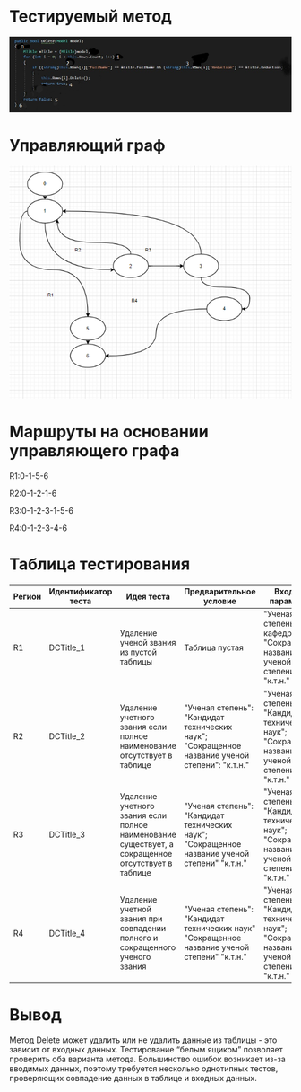# **Тестируемый метод**  
![alt text](code.png)
# **Управляющий граф**  
![alt text](graph.png)

# **Маршруты на основании управляющего графа**  
R1:0-1-5-6
  
R2:0-1-2-1-6  
  
R3:0-1-2-3-1-5-6 
  
R4:0-1-2-3-4-6
  
# **Таблица тестирования**  
|  Регион| Идентификатор теста | Идея теста |Предварительное условие|  Входные параметры|Ожидаемый результат| 
| ---| ---| --- |--- | ---| ---| 
| R1  |  DCTitle_1 | Удаление ученой звания из пустой таблицы | Таблица пустая | "Ученая степень": "зав. кафедры";   "Сокращенное название ученой степени": "к.т.н."| false| 
| R2  |  DCTitle_2 | Удаление учетного звания если полное наименование отсутствует в таблице |"Ученая степень": "Кандидат технических наук";  "Сокращенное название ученой степени": "к.т.н." | "Ученая степень": "Кандидат технических наук";  "Сокращенное название ученой степени": "к.т.н."| false| 
| R3  |  DCTitle_3 | Удаление учетного звания если полное наименование существует, а сокращенное отсутствует в таблице |"Ученая степень": "Кандидат технических наук";  "Сокращенное название ученой степени" "к.т.н." | "Ученая степень": "Кандидат технических наук";  "Сокращенное название ученой степени" "к.т.н."| false| 
| R4  |  DCTitle_4 | Удаление учетной звания при совпадении полного и сокращенного ученого звания  |"Ученая степень": "Кандидат технических наук"   "Сокращенное название ученой степени" "к.т.н." | "Ученая степень": "Кандидат технических наук";   "Сокращенное название ученой степени": "к.т.н."| true| 
# Вывод  
Метод Delete может удалить или не удалить данные из таблицы - это зависит от входных данных. Тестирование “белым ящиком” позволяет проверить оба варианта метода. Большинство ошибок возникает из-за вводимых данных, поэтому требуется несколько однотипных тестов, проверяющих совпадение данных в таблице и входных данных.
